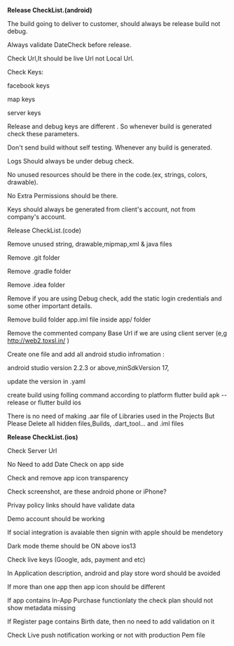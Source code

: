 **Release CheckList.(android)**

The build going to deliver to customer, should always be release build not debug.

Always validate DateCheck before release.

Check Url,It should be live Url not Local Url.

Check Keys:

facebook keys

map keys

server keys

Release and debug keys are different . So whenever build is generated check these parameters.

Don't send build without self testing. Whenever any build is generated.

Logs Should always be under debug check.

No unused resources should be there in the code.(ex, strings, colors, drawable).

No Extra Permissions should be there.

Keys should always be generated from client's account, not from company's account.

Release CheckList.(code)

Remove unused string, drawable,mipmap,xml & java files

Remove .git folder

Remove .gradle folder

Remove .idea folder

Remove if you are using Debug check, add the static login credentials and some other important details.

Remove build folder app.iml file inside app/ folder

Remove the commented company Base Url if we are using client server (e,g http://web2.toxsl.in/ )

Create one file and add all android studio infromation :

android studio version 2.2.3 or above,minSdkVersion 17,

update the version in .yaml 

create build using folling command according to platform flutter build apk --release or flutter build ios

There is no need of making .aar file of Libraries used in the Projects But Please Delete all hidden files,Builds, .dart_tool...   and .iml files



**Release CheckList.(ios)**

Check Server Url

No Need to add Date Check on app side

Check and remove app icon transparency

Check screenshot, are these android phone or iPhone?

Privay policy links should have validate data

Demo account should be working 

If social integration is avaiable then signin with apple should be mendetory

Dark mode theme should be ON above ios13

Check live keys (Google, ads, payment and etc)

In Application description, android and play store word should be avoided

If more than one app then app icon should be different

If app contains In-App Purchase functionlaty the check plan should not show metadata missing

If Register page contains Birth date, then no need to add validation on it

Check Live push notification working or not with production Pem file